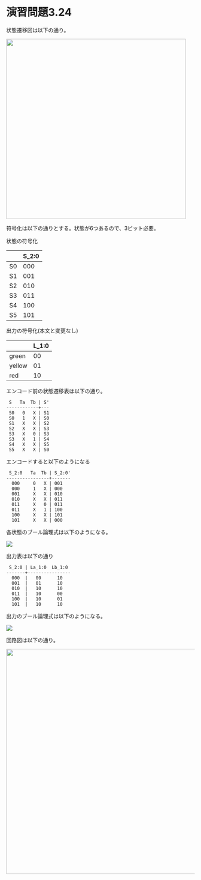 # 演習問題3.24

状態遷移図は以下の通り。

<img src="https://horie-t.github.io/DigitalDesignAndComputerArchitecture-Ans/images/ex3-24/ex3-24-state.svg" width="480px" />

符号化は以下の通りとする。状態が6つあるので、3ビット必要。

状態の符号化

| | S_2:0 |
| --- | --- |
| S0 | 000 |
| S1 | 001 |
| S2 | 010 |
| S3 | 011 |
| S4 | 100 |
| S5 | 101 |
	   
出力の符号化(本文と変更なし)
	   
| | L_1:0 |
| --- | --- |
| green | 00 |
| yellow | 01 |
| red | 10 |
	   
エンコード前の状態遷移表は以下の通り。
	   
```	   
 S   Ta  Tb | S'
------------+---
 S0   0   X | S1
 S0   1   X | S0
 S1   X   X | S2
 S2   X   X | S3
 S3   X   0 | S3
 S3   X   1 | S4
 S4   X   X | S5
 S5   X   X | S0
```    	   
       	   
エンコードすると以下のようになる
       	   
```    	   
 S_2:0   Ta  Tb | S_2:0'
----------------+-------
  000     0   X | 001	
  000     1   X | 000	
  001     X   X | 010	
  010     X   X | 011	
  011     X   0 | 011	
  011     X   1 | 100	
  100     X   X | 101	
  101     X   X | 000	
```	   
	   
各状態のブール論理式は以下のようになる。

<img src="https://horie-t.github.io/DigitalDesignAndComputerArchitecture-Ans/images/ex3-24/ex3-24.png" />

出力表は以下の通り

```
 S_2:0 | La_1:0  Lb_1:0
-------+----------------
  000  |   00  	   10
  001  |   01      10
  010  |   10      10
  011  |   10      00
  100  |   10      01
  101  |   10      10
```

出力のブール論理式は以下のようになる。

<img src="https://horie-t.github.io/DigitalDesignAndComputerArchitecture-Ans/images/ex3-24/ex3-24-out.png" />

回路図は以下の通り。

<img src="https://horie-t.github.io/DigitalDesignAndComputerArchitecture-Ans/images/ex3-24/ex3-24-circuit.svg" width="600px" />
